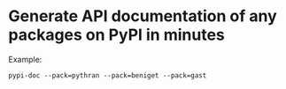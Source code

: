 # Generate API documentation of any packages on PyPI in minutes

Example:

```
pypi-doc --pack=pythran --pack=beniget --pack=gast
```
